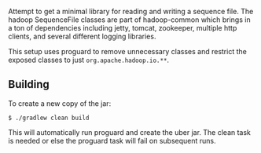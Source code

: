 Attempt to get a minimal library for reading and writing a sequence file. The
hadoop SequenceFile classes are part of hadoop-common which brings in a ton of
dependencies including jetty, tomcat, zookeeper, multiple http clients, and
several different logging libraries.

This setup uses proguard to remove unnecessary classes and restrict the exposed
classes to just `org.apache.hadoop.io.**`.

## Building

To create a new copy of the jar:

```
$ ./gradlew clean build
```

This will automatically run proguard and create the uber jar. The clean task is
needed or else the proguard task will fail on subsequent runs.
